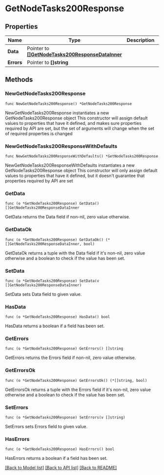 # GetNodeTasks200Response

## Properties

Name | Type | Description | Notes
------------ | ------------- | ------------- | -------------
**Data** | Pointer to [**[]GetNodeTasks200ResponseDataInner**](GetNodeTasks200ResponseDataInner.md) |  | [optional] 
**Errors** | Pointer to **[]string** |  | [optional] 

## Methods

### NewGetNodeTasks200Response

`func NewGetNodeTasks200Response() *GetNodeTasks200Response`

NewGetNodeTasks200Response instantiates a new GetNodeTasks200Response object
This constructor will assign default values to properties that have it defined,
and makes sure properties required by API are set, but the set of arguments
will change when the set of required properties is changed

### NewGetNodeTasks200ResponseWithDefaults

`func NewGetNodeTasks200ResponseWithDefaults() *GetNodeTasks200Response`

NewGetNodeTasks200ResponseWithDefaults instantiates a new GetNodeTasks200Response object
This constructor will only assign default values to properties that have it defined,
but it doesn't guarantee that properties required by API are set

### GetData

`func (o *GetNodeTasks200Response) GetData() []GetNodeTasks200ResponseDataInner`

GetData returns the Data field if non-nil, zero value otherwise.

### GetDataOk

`func (o *GetNodeTasks200Response) GetDataOk() (*[]GetNodeTasks200ResponseDataInner, bool)`

GetDataOk returns a tuple with the Data field if it's non-nil, zero value otherwise
and a boolean to check if the value has been set.

### SetData

`func (o *GetNodeTasks200Response) SetData(v []GetNodeTasks200ResponseDataInner)`

SetData sets Data field to given value.

### HasData

`func (o *GetNodeTasks200Response) HasData() bool`

HasData returns a boolean if a field has been set.

### GetErrors

`func (o *GetNodeTasks200Response) GetErrors() []string`

GetErrors returns the Errors field if non-nil, zero value otherwise.

### GetErrorsOk

`func (o *GetNodeTasks200Response) GetErrorsOk() (*[]string, bool)`

GetErrorsOk returns a tuple with the Errors field if it's non-nil, zero value otherwise
and a boolean to check if the value has been set.

### SetErrors

`func (o *GetNodeTasks200Response) SetErrors(v []string)`

SetErrors sets Errors field to given value.

### HasErrors

`func (o *GetNodeTasks200Response) HasErrors() bool`

HasErrors returns a boolean if a field has been set.


[[Back to Model list]](../README.md#documentation-for-models) [[Back to API list]](../README.md#documentation-for-api-endpoints) [[Back to README]](../README.md)


